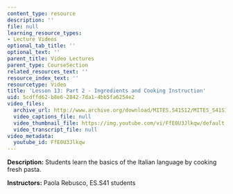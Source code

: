 ```yaml
---
content_type: resource
description: ''
file: null
learning_resource_types:
- Lecture Videos
optional_tab_title: ''
optional_text: ''
parent_title: Video Lectures
parent_type: CourseSection
related_resources_text: ''
resource_index_text: ''
resourcetype: Video
title: 'Lesson 13: Part 2 - Ingredients and Cooking Instruction'
uid: 5cdffd62-b8e6-2842-7da1-4bb5fa6254e2
video_files:
  archive_url: http://www.archive.org/download/MITES.S41S12/MITES_S41S12_Lesson13_Part2_300k.mp4
  video_captions_file: null
  video_thumbnail_file: https://img.youtube.com/vi/FfE0U3Jlkqw/default.jpg
  video_transcript_file: null
video_metadata:
  youtube_id: FfE0U3Jlkqw
---
```


**Description:** Students learn the basics of the Italian language by cooking fresh pasta.

**Instructors:** Paola Rebusco, ES.S41 students